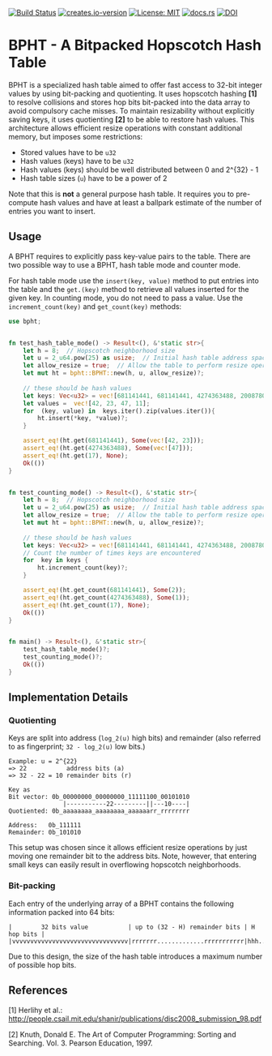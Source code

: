 [![Build Status](https://github.com/HenningTimm/bpht/workflows/Rust/badge.svg)](https://github.com/HenningTimm/bpht/actions)
[![creates.io-version](https://img.shields.io/crates/v/bpht.svg)](https://crates.io/crates/bpht)
[![License: MIT](https://img.shields.io/badge/License-MIT-blue.svg)](https://opensource.org/licenses/MIT)
[![docs.rs](https://docs.rs/bpht/badge.svg)](https://docs.rs/bpht)
[![DOI](https://zenodo.org/badge/DOI/10.5281/zenodo.4065163.svg)](https://doi.org/10.5281/zenodo.4065163)

# BPHT - A Bitpacked Hopscotch Hash Table

BPHT is a specialized hash table aimed to offer fast access to 32-bit integer values by using bit-packing and quotienting.
It uses hopscotch hashing __[1]__ to resolve collisions and stores hop bits bit-packed into the data array to avoid compulsory cache misses.
To maintain resizability without explicitly saving keys, it uses quotienting __[2]__ to be able to restore hash values.
This architecture allows efficient resize operations with constant additional memory, but imposes some restrictions:

* Stored values have to be `u32`
* Hash values (keys) have to be `u32`
* Hash values (keys) should be well distributed between 0 and 2^{32} - 1
* Hash table sizes (`u`) have to be a power of 2

Note that this is **not** a general purpose hash table.
It requires you to pre-compute hash values and have at least a ballpark estimate of the number of entries you want to insert.



## Usage

A BPHT requires to explicitly pass key-value pairs to the table.
There are two possible way to use a BPHT, hash table mode and counter mode.

For hash table mode use the `insert(key, value)` method to put entries into the table and the `get.(key)` method to retrieve all values inserted for the given key.
In counting mode, you do not need to pass a value.
Use the `increment_count(key)` and `get_count(key)` methods:


```rust
use bpht;


fn test_hash_table_mode() -> Result<(), &'static str>{
    let h = 8;  // Hopscotch neighborhood size
    let u = 2_u64.pow(25) as usize;  // Initial hash table address space size
    let allow_resize = true;  // Allow the table to perform resize operations
    let mut ht = bpht::BPHT::new(h, u, allow_resize)?;
    
    // these should be hash values
    let keys: Vec<u32> = vec![681141441, 681141441, 4274363488, 2008780323];
    let values =  vec![42, 23, 47, 11];
    for  (key, value) in  keys.iter().zip(values.iter()){
        ht.insert(*key, *value)?;
    }

    assert_eq!(ht.get(681141441), Some(vec![42, 23]));
    assert_eq!(ht.get(4274363488), Some(vec![47]));
    assert_eq!(ht.get(17), None);
    Ok(())
}


fn test_counting_mode() -> Result<(), &'static str>{
    let h = 8;  // Hopscotch neighborhood size
    let u = 2_u64.pow(25) as usize;  // Initial hash table address space size
    let allow_resize = true;  // Allow the table to perform resize operations
    let mut ht = bpht::BPHT::new(h, u, allow_resize)?;
    
    // these should be hash values
    let keys: Vec<u32> = vec![681141441, 681141441, 4274363488, 2008780323];
    // Count the number of times keys are encountered
    for  key in keys {
        ht.increment_count(key)?;
    }

    assert_eq!(ht.get_count(681141441), Some(2));
    assert_eq!(ht.get_count(4274363488), Some(1));
    assert_eq!(ht.get_count(17), None);
    Ok(())
}


fn main() -> Result<(), &'static str>{
    test_hash_table_mode()?;
    test_counting_mode()?;
    Ok(())
}

```



## Implementation Details

### Quotienting
Keys are split into address (`log_2(u)` high bits) and remainder (also referred to as fingerprint; `32 - log_2(u)` low bits.)

```
Example: u = 2^{22}
=> 22           address bits (a)
=> 32 - 22 = 10 remainder bits (r)

Key as
Bit vector: 0b_00000000_00000000_11111100_00101010
               |-----------22---------||---10----|
Quotiented: 0b_aaaaaaaa_aaaaaaaa_aaaaaarr_rrrrrrrr

Address:   0b_111111
Remainder: 0b_101010
```
This setup was chosen since it allows efficient resize operations by just moving one remainder bit to the address bits.
Note, however, that entering small keys can easily result in overflowing hopscotch neighborhoods.


### Bit-packing 
Each entry of the underlying array of a BPHT contains the following information packed into 64 bits:
```
|        32 bits value           | up to (32 - H) remainder bits | H hop bits |
|vvvvvvvvvvvvvvvvvvvvvvvvvvvvvvvv|rrrrrrr.............rrrrrrrrrrr|hhh......hhh|
```
Due to this design, the size of the hash table introduces a maximum number of possible hop bits.




## References

[1] Herlihy et al.: http://people.csail.mit.edu/shanir/publications/disc2008_submission_98.pdf

[2] Knuth, Donald E. The Art of Computer Programming: Sorting and Searching. Vol. 3. Pearson Education, 1997.

